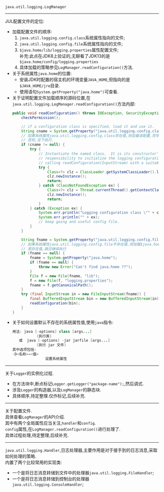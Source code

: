 `java.util.logging.LogManager`

---

JUL配置文件的定位:  
- 加载配置文件的顺序:  
  1. `java.util.logging.config.class`系统属性指向的文件;  
  1. `java.util.logging.config.file`系统属性指向的文件;  
  1. `$java.home/lib/logging.properties`属性配置文件;  
     补充:此点在JDK8上验证的,无聊看了JDK13的是`$java.home/config/logging.properties`  
  1. 具体加载的策略参见`LogManager.readConfiguration()`方法.  
- 关于系统属性`java.home`的位置:  
  - 安装JDK时配置的宿主机的环境变量`JAVA_HOME`,但指向的是`$JAVA_HOME/jre`目录.  
  - 使用语句`System.getProperty("java.home")`可查看.  
- 关于证明配置文件加载顺序的源码位置,在`java.util.logging.LogManager.readConfiguration()`方法内部:  
  ```java
  public void readConfiguration() throws IOException, SecurityException {
      checkPermission();

      // if a configuration class is specified, load it and use it.
      String cname = System.getProperty("java.util.logging.config.class");
      // 如果系统属性java.util.logging.config.class存在值,则加载该配置,完毕直接返回.
      // 否则,往下执行.
      if (cname != null) {
          try {
              // Instantiate the named class.  It is its constructor's
              // responsibility to initialize the logging configuration, by
              // calling readConfiguration(InputStream) with a suitable stream.
              try {
                  Class<?> clz = ClassLoader.getSystemClassLoader().loadClass(cname);
                  clz.newInstance();
                  return;
              } catch (ClassNotFoundException ex) {
                  Class<?> clz = Thread.currentThread().getContextClassLoader().loadClass(cname);
                  clz.newInstance();
                  return;
              }
          } catch (Exception ex) {
              System.err.println("Logging configuration class \"" + cname + "\" failed");
              System.err.println("" + ex);
              // keep going and useful config file.
          }
      }

      String fname = System.getProperty("java.util.logging.config.file");
      // 如果系统属性java.util.logging.config.file不存在值,则加载$java.hom/lib/logging.properties文件
      // 若存在值,跳过继续执行
      if (fname == null) {
          fname = System.getProperty("java.home");
          if (fname == null) {
              throw new Error("Can't find java.home ??");
          }
          File f = new File(fname, "lib");
          f = new File(f, "logging.properties");
          fname = f.getCanonicalPath();
      }
      try (final InputStream in = new FileInputStream(fname)) {
          final BufferedInputStream bin = new BufferedInputStream(in);
          readConfiguration(bin);
      }
  }
  ```  
- 关于如何设置默认不存在的系统属性值,使用`java`指令:  
  ```java
  用法: java [-options] class [args...]
             (执行类)
     或  java [-options] -jar jarfile [args...]
             (执行 jar 文件)
  其中选项包括:
  -D<名称>=<值>
                 设置系统属性
  ```  

---

关于`Logger`的实例化过程.  
- 在方法块中,断点标记`Logger.getLogger("package-name");`,然后调式.  
- 涉及`Logger`的构造器,以及`LogManager`的静态块.  
- 具体顺序,待定整理.仅作标记,后续补充.  

---

关于配置文件.  
具体查看`LogManager`的API介绍.  
其中有两个全局属性应当关注,`handler`和`config`.  
`config`属性,在`LogManager.readConfiguration()`进行处理了.  
具体过程处理,待定整理,后续补充.  

---

`java.util.logging.Handler`,日志处理器,主要作用是对于接手到的日志消息,采取如何处理的策略.  
内置了两个比较常用的实现类:  
- 一个是将日志消息转储到文件中的处理器`java.util.logging.FileHandler`;  
- 一个是将日志消息转储到控制台的处理器`java.util.logging.ConsoleHandler`;  
